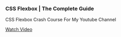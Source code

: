 ### CSS Flexbox | The Complete Guide

CSS Flexbox Crash Course For My Youtube Channel

[Watch Video](https://youtu.be/STESprdJ60I)
